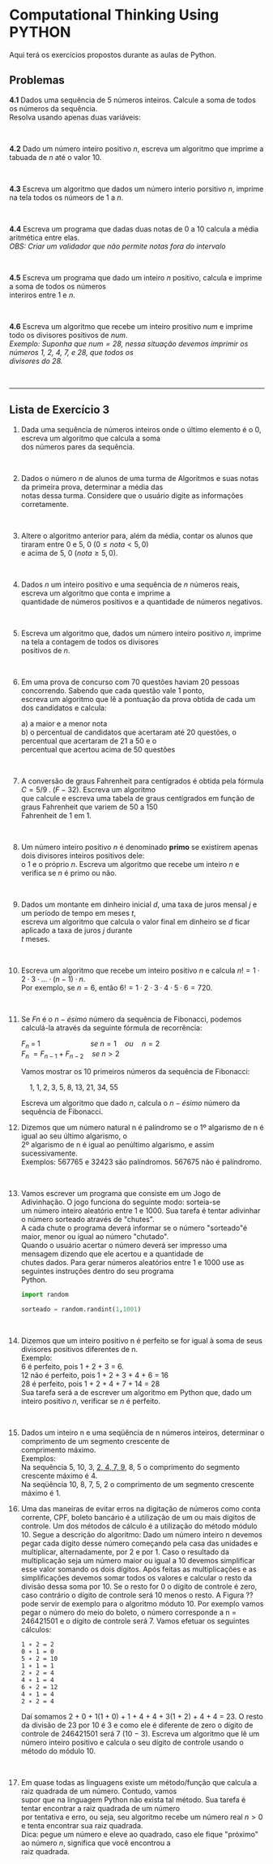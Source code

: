 # Computational Thinking Using PYTHON

Aqui terá os exercícios propostos durante as aulas de Python.

## Problemas

**4.1** Dados uma sequência de 5 números inteiros. Calcule a soma de todos os números da sequência. <br>
    Resolva usando apenas duas variáveis:

<br>

**4.2** Dado um número inteiro positivo *n*, escreva um algoritmo que imprime a tabuada de *n* até o valor 10. <br>

<br>

**4.3** Escreva um algoritmo que dados um número interio porsitivo *n*, imprime na tela todos os númeors de 1 a *n*.

<br>

**4.4** Escreva um programa que dadas duas notas de 0 a 10 calcula a média aritmética entre elas. <br>
    *OBS: Criar um validador que não permite notas fora do intervalo*

<br>

**4.5** Escreva um programa que dado um inteiro *n* positivo, calcula e imprime a soma de todos os números <br>
    interiros entre 1 e *n*.

<br>

**4.6** Escreva um algoritmo que recebe um inteiro prositivo *num* e imprime todo os divisores positivos de *num*. <br>
    *Exemplo: Suponha que $num = 28$, nessa situação devemos imprimir os números 1, 2, 4, 7, e 28, que todos os* <br>
    *divisores do 28.*

<br>

---

## Lista de Exercício 3

1.  Dada uma sequência de números inteiros onde o último elemento é o $0$, escreva um algoritmo que calcula a soma <br>
    dos números pares da sequência.

<br>

2.  Dados o número $n$ de alunos de uma turma de Algoritmos e suas notas da primeira prova, determinar a média das <br>
    notas dessa turma. Considere que o usuário digite as informações corretamente.

<br>

3.  Altere o algoritmo anterior para, além da média, contar os alunos que tiraram entre 0 e 5, 0 $(0 ≤ nota < 5, 0)$ <br>
    e acima de 5, 0 $(nota ≥ 5, 0)$.

<br>

4.  Dados $n$ um inteiro positivo e uma sequência de $n$ números reais, escreva um algoritmo que conta e imprime a <br>
    quantidade de números positivos e a quantidade de números negativos.

<br>

5.  Escreva um algoritmo que, dados um número inteiro positivo $n$, imprime na tela a contagem de todos os divisores <br>
    positivos de $n$.

<br>

6.  Em uma prova de concurso com 70 questões haviam 20 pessoas concorrendo. Sabendo que cada questão vale 1 ponto, <br>
    escreva um algoritmo que lê a pontuação da prova obtida de cada um dos candidatos e calcula: <br>
    
    a)  a maior e a menor nota <br>
    b)  o percentual de candidatos que acertaram até 20 questões, o percentual que acertaram de 21 a 50 e o <br>
        percentual que acertou acima de 50 questões

<br>

7.  A conversão de graus Fahrenheit para centígrados é obtida pela fórmula $C = 5/9 \; .\;(F − 32)$. Escreva um algoritmo <br>
    que calcule e escreva uma tabela de graus centígrados em função de graus Fahrenheit que variem de 50 a 150 <br>
    Fahrenheit de 1 em 1.

<br>

8.  Um número inteiro positivo $n$ é denominado **primo** se existirem apenas dois divisores inteiros positivos dele: <br>
    o 1 e o próprio $n$. Escreva um algoritmo que recebe um inteiro $n$ e verifica se $n$ é primo ou não.

<br>

9.  Dados um montante em dinheiro inicial $d$, uma taxa de juros mensal $j$ e um período de tempo em meses $t$, <br>
    escreva um algoritmo que calcula o valor final em dinheiro se $d$ ficar aplicado a taxa de juros $j$ durante <br>
    $t$ meses.

<br>

10. Escreva um algoritmo que recebe um inteiro positivo $n$ e calcula $n! = 1\; ·\;2 \;· \; 3 \; · \; ... \; · \;(n − 1)\;·\; n$. <br>
    Por exemplo, se $n = 6$, então $6! = 1\; ·\; 2\; ·\; 3\; ·\; 4\; ·\; 5\; ·\; 6 = 720$.

<br>

11. Se $Fn$ é o $n-ésimo$ número da sequência de Fibonacci, podemos calculá-la através da seguinte fórmula de recorrência:

    $F_n\; =\; 1\quad\quad\quad\quad\quad\quad se\; n = 1\quad ou\quad n = 2$ <br>
    $F_n\; = F_{n-1}\; +\; F_{n-2}\quad se\; n > 2$

    Vamos mostrar os 10 primeiros números da sequência de Fibonacci:

    $\quad1,\; 1,\; 2,\; 3,\; 5,\; 8,\; 13,\; 21,\; 34,\; 55$

    Escreva um algoritmo que dado $n$, calcula o $n-ésimo$ número da sequência de Fibonacci.

12. Dizemos que um número natural n é palíndromo se o 1º algarismo de n é igual ao seu último algarismo, o <br> 
    2º algarismo de n é igual ao penúltimo algarismo, e assim sucessivamente. <br>
    Exemplos: 567765 e 32423 são palíndromos. 567675 não é palíndromo.

<br>

13. Vamos escrever um programa que consiste em um Jogo de Adivinhação. O jogo funciona do seguinte modo: sorteia-se <br>
    um número inteiro aleatório entre 1 e 1000. Sua tarefa é tentar adivinhar o número sorteado através de "chutes".<br>
    A cada chute o programa deverá informar se o número "sorteado"é maior, menor ou igual ao número "chutado". <br>
    Quando o usuário acertar o número deverá ser impresso uma mensagem dizendo que ele acertou e a quantidade de <br>
    chutes dados. Para gerar números aleatórios entre 1 e 1000 use as seguintes instruções dentro do seu programa <br>
    Python. 
    
    ```python
    import random

    sorteado = random.randint(1,1001)
    ```

<br>

14. Dizemos que um inteiro positivo n é perfeito se for igual à soma de seus divisores positivos diferentes de n. <br>
    Exemplo: <br>
    6 é perfeito, pois 1 + 2 + 3 = 6.<br>
    12 não é perfeito, pois 1 + 2 + 3 + 4 + 6 = 16<br>
    28 é perfeito, pois 1 + 2 + 4 + 7 + 14 = 28<br>
    Sua tarefa será a de escrever um algoritmo em Python que, dado um inteiro positivo $n$, verificar se $n$ é perfeito.

<br>

15. Dados um inteiro n e uma seqüência de n números inteiros, determinar o comprimento de um segmento crescente de <br>
    comprimento máximo. <br>
    Exemplos: <br>
    Na sequência 5, 10, 3, <u>2, 4, 7, 9</u>, 8, 5 o comprimento do segmento crescente máximo é 4. <br>
    Na seqüência 10, 8, 7, 5, 2 o comprimento de um segmento crescente máximo é 1.

16. Uma das maneiras de evitar erros na digitação de números como conta corrente, CPF, boleto
    bancário é a utilização de um ou mais dígitos de controle. Um dos métodos de cálculo é
    a utilização do método módulo 10. Segue a descrição do algoritmo: Dado um número
    inteiro n devemos pegar cada dígito desse número começando pela casa das unidades e
    multiplicar, alternadamente, por 2 e por 1. Caso o resultado da multiplicação seja um
    número maior ou igual a 10 devemos simplificar esse valor somando os dois dígitos. Após
    feitas as multiplicações e as simplificações devemos somar todos os valores e calcular o resto
    da divisão dessa soma por 10. Se o resto for 0 o dígito de controle é zero, caso contrário o
    dígito de controle será 10 menos o resto.
    A Figura ?? pode servir de exemplo para o algoritmo móduto 10.
    Por exemplo vamos pegar o número do meio do boleto, o número corresponde a n = 246421501 e o dígito de controle será 7. Vamos efetuar os seguintes cálculos:

        1 ∗ 2 = 2
        0 ∗ 1 = 0
        5 ∗ 2 = 10
        1 ∗ 1 = 1
        2 ∗ 2 = 4
        4 ∗ 1 = 4
        6 ∗ 2 = 12
        4 ∗ 1 = 4
        2 ∗ 2 = 4
        
    Daí somamos 2 + 0 + 1(1 + 0) + 1 + 4 + 4 + 3(1 + 2) + 4 + 4 = 23. O resto da divisão de 23
    por 10 é 3 e como ele é diferente de zero o dígito de controle de 246421501 será 7 (10 − 3).
    Escreva um algoritmo que lê um número inteiro positivo e calcula o seu dígito de controle
    usando o método do módulo 10.

<br>

17. Em quase todas as linguagens existe um método/função que calcula a raiz quadrada de um número. Contudo, vamos <br>
    supor que na linguagem Python não exista tal método. Sua tarefa é tentar encontrar a raiz quadrada de um número <br>
    por tentativa e erro, ou seja, seu algoritmo recebe um número real $n > 0$ e tenta encontrar sua raiz quadrada. <br>
    Dica: pegue um número e eleve ao quadrado, caso ele fique "próximo" ao número $n$, significa que você encontrou a <br>
    raiz quadrada.

